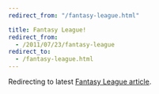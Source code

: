 ```yaml
---
redirect_from: "/fantasy-league.html"

title: Fantasy League!
redirect_from:
  - /2011/07/23/fantasy-league
redirect_to:
  - /fantasy-league.html
---
```


Redirecting to latest <a href="/fantasy-league.html">Fantasy League article</a>.
